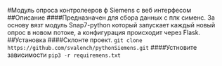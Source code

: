 #Модуль опроса контролееров ф Siemens  с веб интерфесом
##Описание
####Предназначен для сбора данных с плк сименс. За основу вязт модуль Snap7-python который запускает каждый новый опрос в новом потоке, а конфигурация происходит через Flask.
##Установка
####Склонте проект.
`git clone https://github.com/svalench/pythonSiemens.git`
####Устновите зависимости
`pip3 -r requiremens.txt`